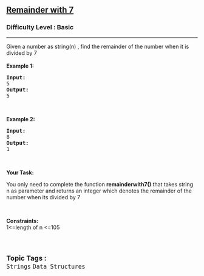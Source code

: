 <h2><a href="https://www.geeksforgeeks.org/problems/remainder-with-7/1?page=5&difficulty=Basic&status=unsolved&sortBy=submissions">Remainder with 7</a></h2><h3>Difficulty Level : Basic</h3><hr><div class="problems_problem_content__Xm_eO"><p>Given a number as&nbsp;string(n) , find the remainder of the number when it is divided by 7<br>
<br>
<strong>Example 1:</strong></p>

<pre><strong>Input:</strong>
5
<strong>Output:</strong>
5</pre>

<p>&nbsp;</p>

<p><strong>Example 2:</strong></p>

<pre><strong>Input:</strong>
8
<strong>Output:</strong>
1
</pre>

<p>&nbsp;</p>

<p><strong>Your Task: </strong></p>

<p>You only need to complete the function <strong>remainderwith7()</strong> that takes string n as parameter and returns an integer which denotes&nbsp;the remainder of the number when its divided by 7</p>

<p>&nbsp;</p>

<p><strong>Constraints:</strong><br>
1&lt;=length of n &lt;=105<br>
&nbsp;</p>
</div><br><p><span style=font-size:18px><strong>Topic Tags : </strong><br><code>Strings</code>&nbsp;<code>Data Structures</code>&nbsp;